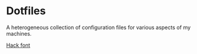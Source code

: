 # Dotfiles

A heterogeneous collection of configuration files for various aspects of my machines.

[Hack font](https://github.com/source-foundry/Hack)
